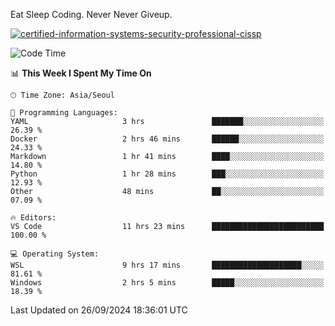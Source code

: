 Eat Sleep Coding.
Never Never Giveup.

[![certified-information-systems-security-professional-cissp](https://user-images.githubusercontent.com/44606727/157613689-acd84ec6-5f8f-4e79-89d9-a8d51f033634.png)](https://www.credly.com/badges/f394a010-85a0-450b-9136-8043af01d71c/public_url)

<!--START_SECTION:waka-->
![Code Time](http://img.shields.io/badge/Code%20Time-3%2C451%20hrs%2030%20mins-blue)

📊 **This Week I Spent My Time On** 

```text
🕑︎ Time Zone: Asia/Seoul

💬 Programming Languages: 
YAML                     3 hrs               ███████░░░░░░░░░░░░░░░░░░   26.39 % 
Docker                   2 hrs 46 mins       ██████░░░░░░░░░░░░░░░░░░░   24.33 % 
Markdown                 1 hr 41 mins        ████░░░░░░░░░░░░░░░░░░░░░   14.80 % 
Python                   1 hr 28 mins        ███░░░░░░░░░░░░░░░░░░░░░░   12.93 % 
Other                    48 mins             ██░░░░░░░░░░░░░░░░░░░░░░░   07.09 % 

🔥 Editors: 
VS Code                  11 hrs 23 mins      █████████████████████████   100.00 % 

💻 Operating System: 
WSL                      9 hrs 17 mins       ████████████████████░░░░░   81.61 % 
Windows                  2 hrs 5 mins        █████░░░░░░░░░░░░░░░░░░░░   18.39 % 
```


 Last Updated on 26/09/2024 18:36:01 UTC
<!--END_SECTION:waka-->

